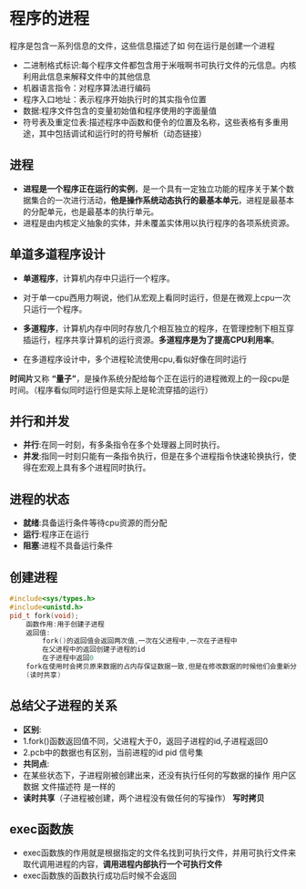 # 程序的进程
程序是包含一系列信息的文件，这些信息描述了如  何在运行是创建一个进程

- 二进制格式标识:每个程序文件都包含用于米哦啊书可执行文件的元信息。内核利用此信息来解释文件中的其他信息
- 机器语言指令：对程序算法进行编码
- 程序入口地址：表示程序开始执行时的其实指令位置
- 数据:程序文件包含的变量初始值和程序使用的字面量值
- 符号表及重定位表:描述程序中函数和便令的位置及名称，这些表格有多重用途，其中包括调试和运行时的符号解析（动态链接）

## 进程
-    **进程是一个程序正在运行的实例**，是一个具有一定独立功能的程序关于某个数据集合的一次进行活动，**他是操作系统动态执行的最基本单元**，进程是最基本的分配单元，也是最基本的执行单元。
-    进程是由内核定义抽象的实体，并未覆盖实体用以执行程序的各项系统资源。

## 单道多道程序设计
- **单道程序**，计算机内存中只运行一个程序。
- 对于单一cpu西用力啊说，他们从宏观上看同时运行，但是在微观上cpu一次只运行一个程序。

- **多道程序**，计算机内存中同时存放几个相互独立的程序，在管理控制下相互穿插运行，程序共享计算机的运行资源。**多道程序是为了提高CPU利用率**。
- 在多道程序设计中，多个进程轮流使用cpu,看似好像在同时运行

**时间片**又称 **“量子”**，是操作系统分配给每个正在运行的进程微观上的一段cpu是时间。（程序看似同时运行但是实际上是轮流穿插的运行）

## 并行和并发
- **并行**:在同一时刻，有多条指令在多个处理器上同时执行。
- **并发**:指同一时刻只能有一条指令执行，但是在多个进程指令快速轮换执行，使得在宏观上具有多个进程同时执行。

## 进程的状态
- **就绪**:具备运行条件等待cpu资源的而分配
- **运行**:程序正在运行
- **阻塞**:进程不具备运行条件

## 创建进程
```c++
#include<sys/types.h>
#include<unistd.h>
pid_t fork(void);
    函数作用:用于创建子进程
    返回值:
        fork()的返回值会返回两次值,一次在父进程中,一次在子进程中
        在父进程中的返回创建子进程的id
        在子进程中返回0
    fork在使用时会拷贝原来数据的占内存保证数据一致,但是在修改数据的时候他们会重新分配一个栈空间来存储数据保证数据输出不会受到干扰
    (读时共享)
```
## 总结父子进程的关系
- **区别**: 
- 1.fork()函数返回值不同，父进程大于0，返回子进程的id,子进程返回0
- 2.pcb中的数据也有区别，当前进程的id pid  信号集
- **共同点**:
- 在某些状态下，子进程刚被创建出来，还没有执行任何的写数据的操作    用户区数据 文件描述符  是一样的
- **读时共享**（子进程被创建，两个进程没有做任何的写操作） **写时拷贝**

## exec函数族
- exec函数族的作用就是根据指定的文件名找到可执行文件，并用可执行文件来取代调用进程的内容，**调用进程内部执行一个可执行文件**
- exec函数族的函数执行成功后时候不会返回